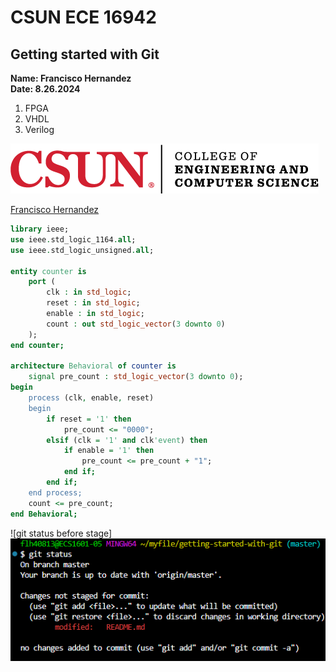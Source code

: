# CSUN ECE 16942 
## Getting started with Git
**Name: Francisco Hernandez**  
**Date: 8.26.2024**
<ol>
<li>FPGA</li>
<li>VHDL</li>
<li>Verilog</li>
</ol>
<img src="./img/csun_eng_logo.png">  

[Francisco Hernandez](https://github.com/FranciscoCSUN)  
```VHDL
library ieee;
use ieee.std_logic_1164.all;
use ieee.std_logic_unsigned.all;

entity counter is
    port (
        clk : in std_logic;
        reset : in std_logic;
        enable : in std_logic;
        count : out std_logic_vector(3 downto 0)
    );
end counter;

architecture Behavioral of counter is
    signal pre_count : std_logic_vector(3 downto 0);
begin
    process (clk, enable, reset)
    begin
        if reset = '1' then
            pre_count <= "0000";
        elsif (clk = '1' and clk'event) then
            if enable = '1' then
                pre_count <= pre_count + "1";
            end if;
        end if;
    end process;
    count <= pre_count;
end Behavioral;
```


![git status before stage]<img src="./img/git_stat.png">  
